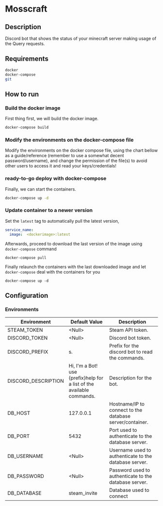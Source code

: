 # Mosscraft

## Description

Discord bot that shows the status of your minecraft server making usage of the Query requests.

## Requirements

```bash
docker
docker-compose
git
```

## How to run


### Build the docker image

First thing first, we will build the docker image.

```bash
docker-compose build
```

### Modify the environments on the docker-compose file

Modify the environments on the docker compose file, using the chart bellow as a guide/reference (remember to use a somewhat decent password/username), and change the permission of the file(s) to avoid other users to access it and read your keys/credentials!

### ready-to-go deploy with docker-compose

Finally, we can start the containers.

```bash
docker-compose up -d
```

### Update container to a newer version

Set the `latest` tag to automatically pull the latest version, 
```yaml
service_name:
  image:  <dockerimage>:latest
```

Afterwards, proceed to download the last version of the image using `docker-compose` command

```shell
docker-compose pull
```

Finally relaunch the containers with the last downloaded image and let `docker-compose` deal with the containers for you

```shell
docker-compose up -d
```




## Configuration

### Environments

| Environment         | Default Value                                                               | Description                                              |
|---------------------|-----------------------------------------------------------------------------|----------------------------------------------------------|
| STEAM_TOKEN         | \<Null\>                                                                    | Steam API token.                                         |
| DISCORD_TOKEN       | \<Null\>                                                                    | Discord bot token.                                       |
| DISCORD_PREFIX      | s.                                                                          | Prefix for the discord bot to read the commands.         |
| DISCORD_DESCRIPTION | Hi, I'm a Bot! <br> use {prefix}help for a list of the available commands.  | Description for the bot.                                 |
| DB_HOST             | 127.0.0.1                                                                   | Hostname/IP to connect to the database server/container. |
| DB_PORT             | 5432                                                                        | Port used to authenticate to the database server.        |
| DB_USERNAME         | \<Null\>                                                                    | Username used to authenticate to the database server.    |
| DB_PASSWORD         | \<Null\>                                                                    | Password used to authenticate to the database server.    |
| DB_DATABASE         | steam_invite                                                                | Database used to connect                                 |
